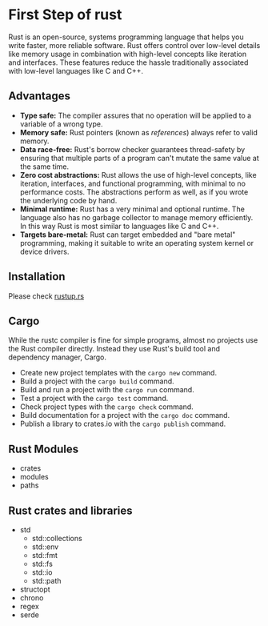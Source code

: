# First Step of rust

Rust is an open-source, systems programming language that helps you write faster, more reliable software. Rust offers
control over low-level details like memory usage in combination with high-level concepts like iteration and interfaces.
These features reduce the hassle traditionally associated with low-level languages like C and C++.

## Advantages

- **Type safe:** The compiler assures that no operation will be applied to a variable of a wrong type.
- **Memory safe:** Rust pointers (known as *references*) always refer to valid memory.
- **Data race-free:** Rust's borrow checker guarantees thread-safety by ensuring that multiple parts of a program can't
  mutate the same value at the same time.
- **Zero cost abstractions:** Rust allows the use of high-level concepts, like iteration, interfaces, and functional
  programming, with minimal to no performance costs. The abstractions perform as well, as if you wrote the underlying
  code by hand.
- **Minimal runtime:** Rust has a very minimal and optional runtime. The language also has no garbage collector to
  manage memory efficiently. In this way Rust is most similar to languages like C and C++.
- **Targets bare-metal:** Rust can target embedded and "bare metal" programming, making it suitable to write an
  operating system kernel or device drivers.

## Installation

Please check [rustup.rs](https://rustup.rs)

## Cargo

While the rustc compiler is fine for simple programs, almost no projects use the Rust compiler directly. Instead they
use Rust's build tool and dependency manager, Cargo.

- Create new project templates with the `cargo new` command.
- Build a project with the `cargo build` command.
- Build and run a project with the `cargo run` command.
- Test a project with the `cargo test` command.
- Check project types with the `cargo check` command.
- Build documentation for a project with the `cargo doc` command.
- Publish a library to crates.io with the `cargo publish` command.

## Rust Modules

- crates
- modules
- paths

## Rust crates and libraries

- std
    - std::collections
    - std::env
    - std::fmt
    - std::fs
    - std::io
    - std::path
- structopt
- chrono
- regex
- serde
